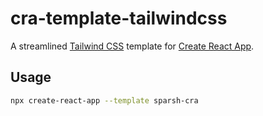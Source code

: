 # cra-template-tailwindcss

A streamlined [Tailwind CSS](https://tailwindcss.com) template for [Create React App](https://github.com/facebook/create-react-app).

## Usage

```bash
npx create-react-app --template sparsh-cra

